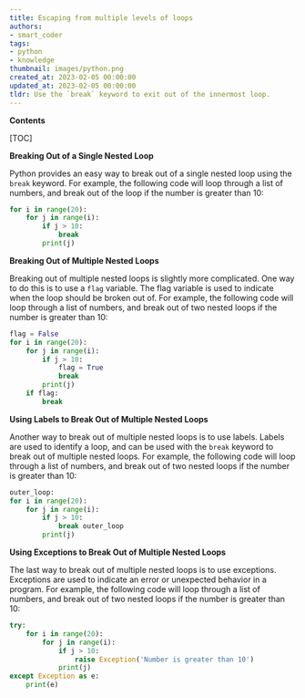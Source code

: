 ```yaml
---
title: Escaping from multiple levels of loops
authors:
- smart_coder
tags:
- python
- knowledge
thumbnail: images/python.png
created_at: 2023-02-05 00:00:00
updated_at: 2023-02-05 00:00:00
tldr: Use the `break` keyword to exit out of the innermost loop.
---
```


**Contents**

[TOC]

**Breaking Out of a Single Nested Loop**

Python provides an easy way to break out of a single nested loop using the `break` keyword. For example, the following code will loop through a list of numbers, and break out of the loop if the number is greater than 10:

```python
for i in range(20):
    for j in range(i):
        if j > 10:
            break
        print(j)
```

**Breaking Out of Multiple Nested Loops**

Breaking out of multiple nested loops is slightly more complicated. One way to do this is to use a `flag` variable. The flag variable is used to indicate when the loop should be broken out of. For example, the following code will loop through a list of numbers, and break out of two nested loops if the number is greater than 10:

```python
flag = False
for i in range(20):
    for j in range(i):
        if j > 10:
            flag = True
            break
        print(j)
    if flag:
        break
```

**Using Labels to Break Out of Multiple Nested Loops**

Another way to break out of multiple nested loops is to use labels. Labels are used to identify a loop, and can be used with the `break` keyword to break out of multiple nested loops. For example, the following code will loop through a list of numbers, and break out of two nested loops if the number is greater than 10:

```python
outer_loop:
for i in range(20):
    for j in range(i):
        if j > 10:
            break outer_loop
        print(j)
```

**Using Exceptions to Break Out of Multiple Nested Loops**

The last way to break out of multiple nested loops is to use exceptions. Exceptions are used to indicate an error or unexpected behavior in a program. For example, the following code will loop through a list of numbers, and break out of two nested loops if the number is greater than 10:

```python
try:
    for i in range(20):
        for j in range(i):
            if j > 10:
                raise Exception('Number is greater than 10')
            print(j)
except Exception as e:
    print(e)
```
